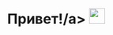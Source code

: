 <h1 align="center">Привет!/a> 
<img src="https://github.com/blackcater/blackcater/raw/main/images/Hi.gif" height="32"/></h1>
